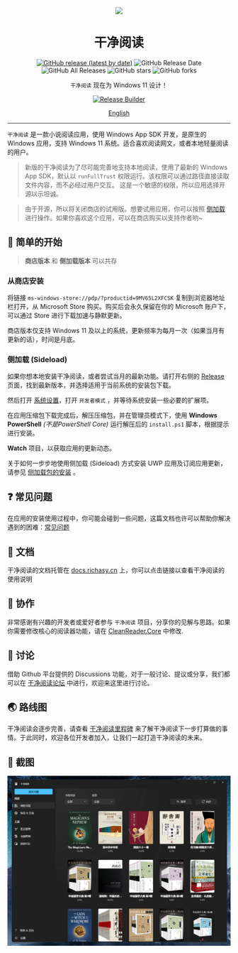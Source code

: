 <p align="center">
<img src="https://s1.328888.xyz/2022/04/09/XWewg.png"/>
</p>

<div align="center">

# 干净阅读

[![GitHub release (latest by date)](https://img.shields.io/github/v/release/Clean-Reader/CleanReader.Desktop)](https://github.com/Clean-Reader/CleanReader.Desktop/releases) ![GitHub Release Date](https://img.shields.io/github/release-date/Clean-Reader/CleanReader.Desktop) ![GitHub All Releases](https://img.shields.io/github/downloads/Clean-Reader/CleanReader.Desktop/total) ![GitHub stars](https://img.shields.io/github/stars/Clean-Reader/CleanReader.Desktop?style=flat) ![GitHub forks](https://img.shields.io/github/forks/Clean-Reader/CleanReader.Desktop)

`干净阅读` 现在为 Windows 11 设计！
  
[![Release Builder](https://github.com/Clean-Reader/CleanReader.Desktop/actions/workflows/release-builder.yml/badge.svg)](https://github.com/Clean-Reader/CleanReader.Desktop/actions/workflows/release-builder.yml)

[English](README_EN.md)

</div>

---

`干净阅读` 是一款小说阅读应用，使用 Windows App SDK 开发，是原生的 Windows 应用，支持 Windows 11 系统。适合喜欢阅读网文，或者本地轻量阅读的用户。

> 新版的干净阅读为了尽可能完善地支持本地阅读，使用了最新的 Windows App SDK，默认以 `runFullTrust` 权限运行。该权限可以通过路径直接读取文件内容，而不必经过用户交互。 这是一个敏感的权限，所以应用选择开源以示坦诚。

> 由于开源，所以将关闭商店的试用版。想要试用应用，你可以按照 [侧加载](#侧加载-sideload) 进行操作。如果你喜欢这个应用，可以在商店购买以支持作者哟~

## 🙌 简单的开始

> **商店版本** 和 **侧加载版本** 可以共存

### 从商店安装

将链接 `ms-windows-store://pdp/?productid=9MV65L2XFCSK` 复制到浏览器地址栏打开，从 Microsoft Store 购买。购买后会永久保留在你的 Microsoft 账户下，可以通过 Store 进行下载加速与静默更新。

商店版本仅支持 Windows 11 及以上的系统，更新频率为每月一次（如果当月有更新的话），时间是月底。

### 侧加载 (Sideload)

如果你想本地安装干净阅读，或者尝试当月的最新功能。请打开右侧的 [Release](https://github.com/Clean-Reader/CleanReader.Desktop/releases) 页面，找到最新版本，并选择适用于当前系统的安装包下载。

然后打开 [系统设置](ms-settings:developers)，打开 `开发者模式` ，并等待系统安装一些必要的扩展项。

在应用压缩包下载完成后，解压压缩包，并在管理员模式下，使用 **Windows PowerShell** *(不是PowerShell Core)* 运行解压后的 `install.ps1` 脚本，根据提示进行安装。

**Watch** 项目，以获取应用的更新动态。

关于如何一步步地使用侧加载 (Sideload) 方式安装 UWP 应用及订阅应用更新，请参见 [侧加载包的安装](https://docs.richasy.cn/clean-reader/sideload) 。

## ❓ 常见问题

在应用的安装使用过程中，你可能会碰到一些问题，这篇文档也许可以帮助你解决遇到的困难：[常见问题](https://docs.richasy.cn/clean-reader/qa)

## 📃 文档

干净阅读的文档托管在 [docs.richasy.cn](https://docs.richasy.cn/clean-reader/desktop) 上，你可以点击链接以查看干净阅读的使用说明

## 🚀 协作

非常感谢有兴趣的开发者或爱好者参与 `干净阅读` 项目，分享你的见解与思路。如果你需要修改核心的阅读器功能，请在 [CleanReader.Core](https://github.com/Clean-Reader/CleanReader.Core) 中修改.

## 💬 讨论

借助 Github 平台提供的 Discussions 功能，对于一般讨论、提议或分享，我们都可以在 [干净阅读论坛](https://github.com/Clean-Reader/CleanReader.Desktop/discussions) 中进行，欢迎来这里进行讨论。

## 🌏 路线图

干净阅读会逐步完善，请查看 [干净阅读里程碑](https://github.com/Clean-Reader/CleanReader.Desktop/milestones) 来了解干净阅读下一步打算做的事情。于此同时，欢迎各位开发者加入，让我们一起打造干净阅读的未来。

## 🧩 截图

![截图](./assets/screenshot.png)
